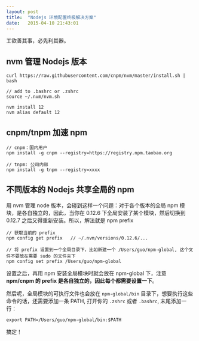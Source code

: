 ```yaml
---
layout: post
title:  "Nodejs 环境配置终极解决方案"
date:   2015-04-10 21:43:01
---
```


工欲善其事，必先利其器。

## nvm 管理 Nodejs 版本

```
curl https://raw.githubusercontent.com/cnpm/nvm/master/install.sh | bash

// add to .bashrc or .zshrc
source ~/.nvm/nvm.sh

nvm install 12
nvm alias default 12
```

## cnpm/tnpm 加速 npm

```
// cnpm：国内用户
npm install -g cnpm --registry=https://registry.npm.taobao.org

// tnpm: 公司内部
npm install -g tnpm --registry=xxxx
```

## 不同版本的 Nodejs 共享全局的 npm

用 nvm 管理 node 版本，会碰到这样一个问题：对于各个版本的全局 npm 模块，是各自独立的，因此，当你在 0.12.6 下全局安装了某个模块，然后切换到 0.12.7 之后又得重新安装。所以，解法就是 npm prefix

```
// 获取当前的 prefix
npm config get prefix   // ~/.nvm/versions/0.12.6/...

// 将 prefix 设置到一个全局目录下，比如新建一个 /Users/guo/npm-global, 这个文件不要放在需要 sudo 的文件夹下
npm config set prefix /Users/guo/npm-global
```

设置之后，再用 npm 安装全局模块时就会放在 npm-global 下，注意 **npm/cnpm 的 prefix 是各自独立的，因此每个都需要设置一下**。

然后呢，全局模块的可执行文件也会放在 `npm-global/bin` 目录下，想要执行这些命令的话，还需要添加一条 PATH, 打开你的 `.zshrc` 或者 `.bashrc`, 末尾添加一行：

```
export PATH=/Users/guo/npm-global/bin:$PATH
```

搞定！

